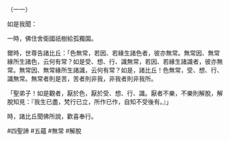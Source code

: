 （一一）

如是我聞：

一時，佛住舍衛國祇樹給孤獨園。

爾時，世尊告諸比丘：「色無常，若因、若緣生諸色者，彼亦無常。無常因、無常緣所生諸色，云何有常？如是受、想、行、識無常，若因、若緣生諸識者，彼亦無常。無常因、無常緣所生諸識，云何有常？如是，諸比丘！色無常，受、想、行、識無常。無常者則是苦，苦者則非我，非我者則非我所。

「聖弟子！如是觀者，厭於色，厭於受、想、行、識。厭者不樂，不樂則解脫，解脫知見：『我生已盡，梵行已立，所作已作，自知不受後有。』」

時，諸比丘聞佛所說，歡喜奉行。



#四聖諦
#五蘊
#無常
#解脫
